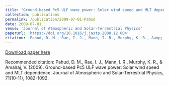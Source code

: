 ```yaml
---
title: "Ground-based Pc5 ULF wave power: Solar wind speed and MLT dependence"
collection: publications
permalink: /publication/2009-07-01-Pahud
date: 2009-07-01
venue: 'Journal of Atmospheric and Solar-Terrestrial Physics'
paperurl: 'https://doi.org/10.1016/j.jastp.2008.12.004'
citation: 'Pahud, D. M., Rae, I. J., Mann, I. R., Murphy, K. R., &amp; Amalraj, V. (2009). Ground-based Pc5 ULF wave power: Solar wind speed and MLT dependence. Journal of Atmospheric and Solar-Terrestrial Physics, 71(10-11), 1082-1092. '
---
```

[Download paper here](https://doi.org/10.1016/j.jastp.2008.12.004)

Recommended citation: Pahud, D. M., Rae, I. J., Mann, I. R., Murphy, K. R., & Amalraj, V. (2009). Ground-based Pc5 ULF wave power: Solar wind speed and MLT dependence. Journal of Atmospheric and Solar-Terrestrial Physics, 71(10-11), 1082-1092. 